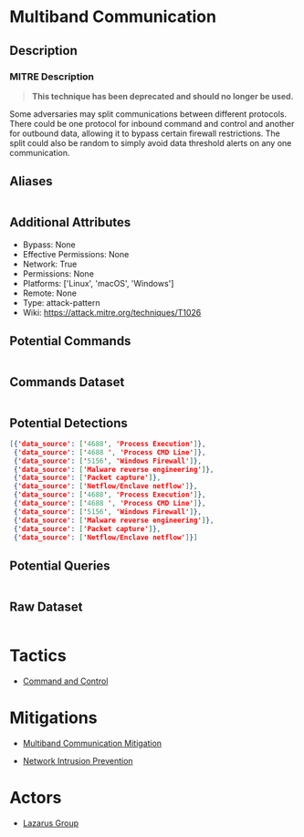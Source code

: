 
# Multiband Communication

## Description

### MITRE Description

> **This technique has been deprecated and should no longer be used.**

Some adversaries may split communications between different protocols. There could be one protocol for inbound command and control and another for outbound data, allowing it to bypass certain firewall restrictions. The split could also be random to simply avoid data threshold alerts on any one communication.

## Aliases

```

```

## Additional Attributes

* Bypass: None
* Effective Permissions: None
* Network: True
* Permissions: None
* Platforms: ['Linux', 'macOS', 'Windows']
* Remote: None
* Type: attack-pattern
* Wiki: https://attack.mitre.org/techniques/T1026

## Potential Commands

```

```

## Commands Dataset

```

```

## Potential Detections

```json
[{'data_source': ['4688', 'Process Execution']},
 {'data_source': ['4688 ', 'Process CMD Line']},
 {'data_source': ['5156', 'Windows Firewall']},
 {'data_source': ['Malware reverse engineering']},
 {'data_source': ['Packet capture']},
 {'data_source': ['Netflow/Enclave netflow']},
 {'data_source': ['4688', 'Process Execution']},
 {'data_source': ['4688 ', 'Process CMD Line']},
 {'data_source': ['5156', 'Windows Firewall']},
 {'data_source': ['Malware reverse engineering']},
 {'data_source': ['Packet capture']},
 {'data_source': ['Netflow/Enclave netflow']}]
```

## Potential Queries

```json

```

## Raw Dataset

```json

```

# Tactics


* [Command and Control](../tactics/Command-and-Control.md)


# Mitigations


* [Multiband Communication Mitigation](../mitigations/Multiband-Communication-Mitigation.md)

* [Network Intrusion Prevention](../mitigations/Network-Intrusion-Prevention.md)
    

# Actors


* [Lazarus Group](../actors/Lazarus-Group.md)

